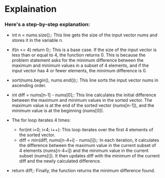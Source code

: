 # Explaination
### Here's a step-by-step explanation:

- int n = nums.size();: This line gets the size of the input vector nums and stores it in the variable n.

- if(n <= 4) return 0;: This is a base case. If the size of the input vector is less than or equal to 4, the function returns 0. This is because the problem statement asks for the minimum difference between the maximum and minimum values in a subset of 4 elements, and if the input vector has 4 or fewer elements, the minimum difference is 0.

- sort(nums.begin(), nums.end());: This line sorts the input vector nums in ascending order.

- int diff = nums[n-1] - nums[0];: This line calculates the initial difference between the maximum and minimum values in the sorted vector. The maximum value is at the end of the sorted vector (nums[n-1]), and the minimum value is at the beginning (nums[0]).

- The for loop iterates 4 times:

  - for(int i=0; i<4; i++): This loop iterates over the first 4 elements of the sorted vector.
  - diff = min(diff, nums[n-4+i] - nums[i]);: In each iteration, it calculates the difference between the maximum value in the current subset of 4 elements (nums[n-4+i]) and the minimum value in the current subset (nums[i]). It then updates diff with the minimum of the current diff and the newly calculated difference.
- return diff;: Finally, the function returns the minimum difference found.

